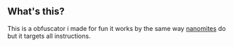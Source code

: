 ## What's this?
This is a obfuscator i made for fun it works by the same way [nanomites](https://resources.infosecinstitute.com/topic/anti-memory-dumping-techniques) do but it targets all instructions.
